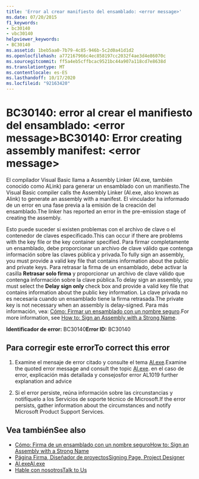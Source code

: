 ```yaml
---
title: 'Error al crear manifiesto del ensamblado: <error message>'
ms.date: 07/20/2015
f1_keywords:
- bc30140
- vbc30140
helpviewer_keywords:
- BC30140
ms.assetid: 1beb5aa0-7b79-4c85-946b-5c2d0a41d1d2
ms.openlocfilehash: a772167966c4ec858197cc2032f4ae3d4e86070c
ms.sourcegitcommit: ff5a4eb5cffbcac9521bc44a907a118cd7e8638d
ms.translationtype: MT
ms.contentlocale: es-ES
ms.lasthandoff: 10/17/2020
ms.locfileid: "92163420"
---
```

# <a name="bc30140-error-creating-assembly-manifest-error-message"></a><span data-ttu-id="20c64-102">BC30140: error al crear el manifiesto del ensamblado: \<error message></span><span class="sxs-lookup"><span data-stu-id="20c64-102">BC30140: Error creating assembly manifest: \<error message></span></span>

<span data-ttu-id="20c64-103">El compilador Visual Basic llama a Assembly Linker (Al.exe, también conocido como ALink) para generar un ensamblado con un manifiesto.</span><span class="sxs-lookup"><span data-stu-id="20c64-103">The Visual Basic compiler calls the Assembly Linker (Al.exe, also known as Alink) to generate an assembly with a manifest.</span></span> <span data-ttu-id="20c64-104">El vinculador ha informado de un error en una fase previa a la emisión de la creación del ensamblado.</span><span class="sxs-lookup"><span data-stu-id="20c64-104">The linker has reported an error in the pre-emission stage of creating the assembly.</span></span>

 <span data-ttu-id="20c64-105">Esto puede suceder si existen problemas con el archivo de clave o el contenedor de claves especificado.</span><span class="sxs-lookup"><span data-stu-id="20c64-105">This can occur if there are problems with the key file or the key container specified.</span></span> <span data-ttu-id="20c64-106">Para firmar completamente un ensamblado, debe proporcionar un archivo de clave válido que contenga información sobre las claves pública y privada.</span><span class="sxs-lookup"><span data-stu-id="20c64-106">To fully sign an assembly, you must provide a valid key file that contains information about the public and private keys.</span></span> <span data-ttu-id="20c64-107">Para retrasar la firma de un ensamblado, debe activar la casilla **Retrasar solo firma** y proporcionar un archivo de clave válido que contenga información sobre la clave pública.</span><span class="sxs-lookup"><span data-stu-id="20c64-107">To delay sign an assembly, you must select the **Delay sign only** check box and provide a valid key file that contains information about the public key information.</span></span> <span data-ttu-id="20c64-108">La clave privada no es necesaria cuando un ensamblado tiene la firma retrasada.</span><span class="sxs-lookup"><span data-stu-id="20c64-108">The private key is not necessary when an assembly is delay-signed.</span></span> <span data-ttu-id="20c64-109">Para más información, vea: [Cómo: Firmar un ensamblado con un nombre seguro](../../../standard/assembly/sign-strong-name.md).</span><span class="sxs-lookup"><span data-stu-id="20c64-109">For more information, see [How to: Sign an Assembly with a Strong Name](../../../standard/assembly/sign-strong-name.md).</span></span>

 <span data-ttu-id="20c64-110">**Identificador de error:** BC30140</span><span class="sxs-lookup"><span data-stu-id="20c64-110">**Error ID:** BC30140</span></span>

## <a name="to-correct-this-error"></a><span data-ttu-id="20c64-111">Para corregir este error</span><span class="sxs-lookup"><span data-stu-id="20c64-111">To correct this error</span></span>

1. <span data-ttu-id="20c64-112">Examine el mensaje de error citado y consulte el tema [Al.exe](../../../framework/tools/al-exe-assembly-linker.md).</span><span class="sxs-lookup"><span data-stu-id="20c64-112">Examine the quoted error message and consult the topic [Al.exe](../../../framework/tools/al-exe-assembly-linker.md).</span></span> <span data-ttu-id="20c64-113">en el caso de error, explicación más detallada y consejos</span><span class="sxs-lookup"><span data-stu-id="20c64-113">for error AL1019 further explanation and advice</span></span>

2. <span data-ttu-id="20c64-114">Si el error persiste, reúna información sobre las circunstancias y notifíquelo a los Servicios de soporte técnico de Microsoft.</span><span class="sxs-lookup"><span data-stu-id="20c64-114">If the error persists, gather information about the circumstances and notify Microsoft Product Support Services.</span></span>

## <a name="see-also"></a><span data-ttu-id="20c64-115">Vea también</span><span class="sxs-lookup"><span data-stu-id="20c64-115">See also</span></span>

- [<span data-ttu-id="20c64-116">Cómo: Firma de un ensamblado con un nombre seguro</span><span class="sxs-lookup"><span data-stu-id="20c64-116">How to: Sign an Assembly with a Strong Name</span></span>](../../../standard/assembly/sign-strong-name.md)
- [<span data-ttu-id="20c64-117">Página Firma, Diseñador de proyectos</span><span class="sxs-lookup"><span data-stu-id="20c64-117">Signing Page, Project Designer</span></span>](/visualstudio/ide/reference/signing-page-project-designer)
- [<span data-ttu-id="20c64-118">Al.exe</span><span class="sxs-lookup"><span data-stu-id="20c64-118">Al.exe</span></span>](../../../framework/tools/al-exe-assembly-linker.md)
- [<span data-ttu-id="20c64-119">Hable con nosotros</span><span class="sxs-lookup"><span data-stu-id="20c64-119">Talk to Us</span></span>](/visualstudio/ide/feedback-options)

